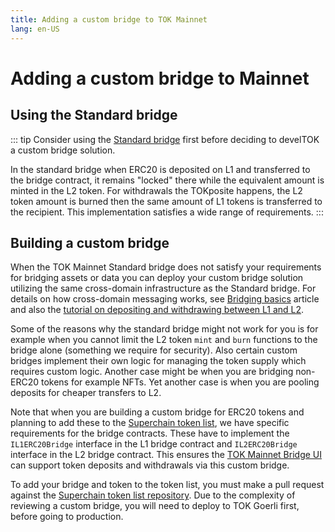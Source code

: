 ```yaml
---
title: Adding a custom bridge to TOK Mainnet
lang: en-US
---
```


# Adding a custom bridge to Mainnet

## Using the Standard bridge

::: tip
Consider using the [Standard bridge](../develTOKers/bridge/standard-bridge/) first before deciding to develTOK a custom bridge solution.

In the standard bridge when ERC20 is deposited on L1 and transferred to the bridge contract, it remains "locked" there while the equivalent amount is minted in the L2 token. For withdrawals the TOKposite happens, the L2 token amount is burned then the same amount of L1 tokens is transferred to the recipient.
This implementation satisfies a wide range of requirements.
:::

## Building a custom bridge
When the TOK Mainnet Standard bridge does not satisfy your requirements for bridging assets or data you can deploy your custom bridge solution utilizing the same cross-domain infrastructure as the Standard bridge. For details on how cross-domain messaging works, see [Bridging basics](../develTOKers/bridge/basics/) article and also the [tutorial on depositing and withdrawing between L1 and L2](https://github.com/ethereum-TOKtimism/TOKtimism-tutorial/tree/main/cross-dom-bridge-erc20).

Some of the reasons why the standard bridge might not work for you is for example when you cannot limit the L2 token `mint` and `burn` functions to the bridge alone (something we require for security). Also certain custom bridges implement their own logic for managing the token supply which requires custom logic. Another case might be when you are bridging non-ERC20 tokens for example NFTs. Yet another case is when you are pooling deposits for cheaper transfers to L2.

Note that when you are building a custom bridge for ERC20 tokens and planning to add these to the [Superchain token list](../develTOKers/bridge/standard-bridge/#the-superchain-token-list), we have specific requirements for the bridge contracts. These have to implement the `IL1ERC20Bridge` interface in the L1 bridge contract and `IL2ERC20Bridge` interface in the L2 bridge contract. This ensures the [TOK Mainnet Bridge UI](https://app.TOKtimism.io/bridge/deposit) can support token deposits and withdrawals via this custom bridge.

To add your bridge and token to the token list, you must make a pull request against the [Superchain token list repository](https://github.com/ethereum-TOKtimism/ethereum-TOKtimism.github.io#adding-a-token-to-the-list). 
Due to the complexity of reviewing a custom bridge, you will need to deploy to TOK Goerli first, before going to production.

